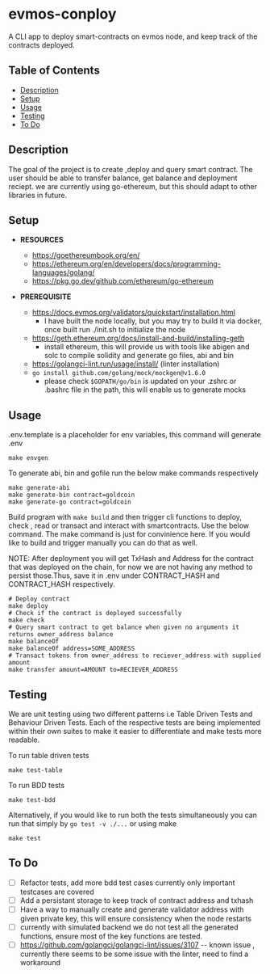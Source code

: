 # evmos-conploy
A CLI app to deploy smart-contracts on evmos node, and keep track of the contracts deployed.

## Table of Contents
* [Description](#description)
* [Setup](#setup)
* [Usage](#usage)
* [Testing](#testing)
* [To Do](#todo)

## Description

The goal of the project is to create ,deploy and query smart contract. The user should be able to transfer balance, get balance and deployment reciept.
we are currently using go-ethereum, but this should adapt to other libraries in future.

## Setup

- **RESOURCES**
    * https://goethereumbook.org/en/
    * https://ethereum.org/en/developers/docs/programming-languages/golang/
    * https://pkg.go.dev/github.com/ethereum/go-ethereum

- **PREREQUISITE**
    * https://docs.evmos.org/validators/quickstart/installation.html
        - I have built the node locally, but you may try to build it via docker, once built run ./init.sh to initialize the node
    * https://geth.ethereum.org/docs/install-and-build/installing-geth
        - install ethereum, this will provide us with tools like abigen and solc to compile solidity and generate go files, abi and bin
    * https://golangci-lint.run/usage/install/ (linter installation)
    * `go install github.com/golang/mock/mockgen@v1.6.0`
        - please check `$GOPATH/go/bin` is updated on your .zshrc or .bashrc file in the path, this will enable us to generate mocks
## Usage
.env.template is a placeholder for env variables, this command will generate .env
```
make envgen
```

To generate abi, bin and gofile run the below make commands respectively
```
make generate-abi
make generate-bin contract=goldcoin
make generate-go contract=goldcoin
```

Build program with `make build` and then trigger cli functions to deploy, check , read or transact and interact
with smartcontracts. Use the below command. The make command is just for
convinience here. If you would like to build and trigger manually you can
do that as well.

NOTE: After deployment you will get TxHash and Address for the contract that was deployed on the chain, for now we are not
having any method to persist those.Thus, save it in .env under CONTRACT_HASH and CONTRACT_HASH respectively.

```
# Deploy contract
make deploy
# Check if the contract is deployed successfully
make check
# Query smart contract to get balance when given no arguments it returns owner_address balance
make balanceOf
make balanceOf address=SOME_ADDRESS
# Transact tokens from owner_address to reciever_address with supplied amount
make transfer amount=AMOUNT to=RECIEVER_ADDRESS
```

## Testing

We are unit testing using two different patterns i.e Table Driven Tests and Behaviour Driven Tests.
Each of the respective tests are being implemented within their own suites to make it easier to
differentiate and make tests more readable.

To run table driven tests
```
make test-table
```

To run BDD tests
```
make test-bdd
```

Alternatively, if you would like to run both the tests simultaneously you can run that simply
by `go test -v ./...` or using make
```
make test
```

## To Do

- [ ] Refactor tests, add more bdd test cases currently only important testcases are covered
- [ ] Add a persistant storage to keep track of contract address and txhash
- [ ] Have a way to manually create and generate validator address with given private key, this will ensure consistency when the node restarts
- [ ] currently with simulated backend we do not test all the generated functions, ensure most of the key functions are tested.
- [ ] https://github.com/golangci/golangci-lint/issues/3107 -- known issue , currently there seems to be some issue with the linter, need to find a workaround